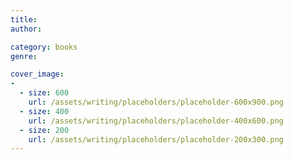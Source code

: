```yaml
---
title: 
author: 

category: books
genre: 

cover_image:
-
  - size: 600
    url: /assets/writing/placeholders/placeholder-600x900.png
  - size: 400
    url: /assets/writing/placeholders/placeholder-400x600.png
  - size: 200
    url: /assets/writing/placeholders/placeholder-200x300.png
---
```


